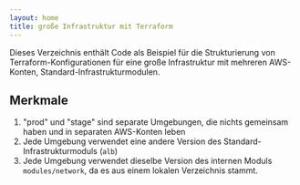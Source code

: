 ```yaml
---
layout: home
title: große Infrastruktur mit Terraform
---
```


Dieses Verzeichnis enthält Code als Beispiel für die Strukturierung von Terraform-Konfigurationen für eine große Infrastruktur mit mehreren AWS-Konten, Standard-Infrastrukturmodulen.

## Merkmale

1. "prod" und "stage" sind separate Umgebungen, die nichts gemeinsam haben und in separaten AWS-Konten leben
1. Jede Umgebung verwendet eine andere Version des Standard-Infrastrukturmoduls (`alb`)
1. Jede Umgebung verwendet dieselbe Version des internen Moduls `modules/network`, da es aus einem lokalen Verzeichnis stammt.
